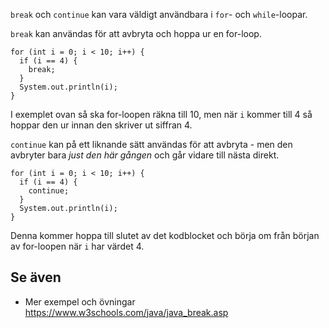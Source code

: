 `break` och `continue` kan vara väldigt användbara i `for`- och `while`-loopar.

`break` kan användas för att avbryta och hoppa ur en for-loop.

    for (int i = 0; i < 10; i++) {
      if (i == 4) {
        break;
      }
      System.out.println(i);
    }

I exemplet ovan så ska for-loopen räkna till 10, men när `i` kommer till 4 så hoppar den ur innan den skriver ut siffran 4.

`continue` kan på ett liknande sätt användas för att avbryta - men den avbryter bara _just den här gången_ och går vidare till nästa direkt.

    for (int i = 0; i < 10; i++) {
      if (i == 4) {
        continue;
      }
      System.out.println(i);
    }

Denna kommer hoppa till slutet av det kodblocket och börja om från början av for-loopen när `i` har värdet 4.

## Se även

* Mer exempel och övningar https://www.w3schools.com/java/java_break.asp
